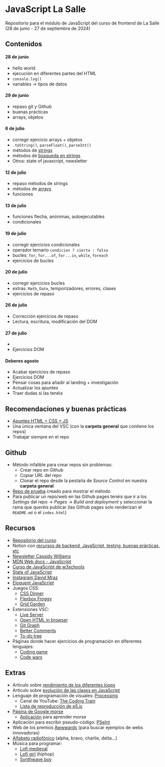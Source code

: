 # JavaScript La Salle

Repositorio para el módulo de JavaScript del curso de frontend de La Salle (28 de junio - 27 de septiembre de 2024)

## Contenidos

#### 28 de junio
- hello world
- ejecución en diferentes partes del HTML
- `console.log()`
- variables -> tipos de datos

#### 29 de junio
- repaso git y Github
- buenas prácticas
- arrays, objetos

#### 6 de julio
- corregir ejercicio arrays + objetos
- `.toString()`, `parseFloat()`, `parseInt()`
- métodos de [strings](https://www.w3schools.com/js/js_string_methods.asp)
- métodos de [búsqueda en strings](https://www.w3schools.com/js/js_string_search.asp)
- Otros: state of javascript, newsletter

#### 12 de julio
- repaso métodos de strings
- métodos de [arrays](https://www.w3schools.com/js/js_array_methods.asp)
- funciones

#### 13 de julio
- funciones flecha, anónimas, autoejecutables
- condicionales

#### 19 de julio
- corregir ejercicios condicionales
- operador ternario `condicion ? cierta : falsa` 
- bucles: `for`, `for...of`, `for...in`, `while`, `foreach`
- ejercicios de bucles

#### 20 de julio
- corregir ejercicios bucles
- extras: `Math`, `Date`, temporizadores, errores, clases
- ejercicios de repaso

#### 26 de julio
- Corrección ejercicios de repaso
- Lectura, escritura, modificación del DOM

#### 27 de julio
- 
- Ejercicios DOM

#### Deberes agosto
- Acabar ejercicios de repaso
- Ejercicios DOM
- Pensar cosas para añadir al landing + investigación
- Actualizar los apuntes
- Traer dudas si las tenéis

## Recomendaciones y buenas prácticas

- [Apuntes HTML + CSS + JS](http://stratocastero.github.io/javascript_lasalle/apunts.html)
- Una única ventana del VSC (con la **carpeta general** que contiene los repos)
- Trabajar siempre en el repo

## Github

- Método infalible para crear repos sin problemas:
    - Crear repo en Github
    - Copiar URL del repo
    - Clonar el repo desde la pestaña de *Source Control* en nuestra **carpeta general**
- [Repo de prueba](https://github.com/StratocasterO/prueba_salle) creado para mostrar el método
- Para publicar un repo/web en las Github pages tenéis que ir a los *Settings* del repo -> *Pages* -> *Build and deployment* y seleccionar la rama que queréis publicar (las Github pages solo renderizan el `README.md` o el `index.html`)

## Recursos

- [Repositorio del curso](https://github.com/StratocasterO/javascript_lasalle)
- Notion con [recursos de backend, JavaScript, testing, buenas prácticas, etc](https://laser-mahogany-1e9.notion.site/)
- [Newsletter Cassidy Williams](https://cassidoo.co/newsletter/)
- [MDN Web docs - JavaScript](https://developer.mozilla.org/en-US/docs/Web/JavaScript)
- [Curso de JavaScript de w3schools](https://www.w3schools.com/js/)
- [State of JavaScript](https://2023.stateofjs.com/)
- [Instagram David Mraz](https://www.instagram.com/davidm_ai/)
- [Eloquent JavaScript](https://eloquent-javascript-es.vercel.app/)
- Juegos CSS:
    - [CSS Dinner](https://flukeout.github.io/)
    - [Flexbox Froggy](https://flexboxfroggy.com/#es)
    - [Grid Garden](https://cssgridgarden.com/)
- Extensiones VSC:
    - [Live Server](https://marketplace.visualstudio.com/items?itemName=ritwickdey.LiveServer)
    - [Open HTML in browser](https://marketplace.visualstudio.com/items?itemName=peakchen90.open-html-in-browser)
    - [Git Graph](https://marketplace.visualstudio.com/items?itemName=mhutchie.git-graph)
    - [Better Comments](https://marketplace.visualstudio.com/items?itemName=aaron-bond.better-comments)
    - [To-do tree](https://marketplace.visualstudio.com/items?itemName=Gruntfuggly.todo-tree)
- Páginas donde hacer ejercicios de programación en diferentes lenguajes:
    - [Coding game](https://www.codingame.com/) 
    - [Code wars](https://www.codewars.com/)

## Extras

- Artículo sobre [rendimiento de los diferentes loops](https://garden.bradwoods.io/notes/javascript/performance/loops)
- Artículo sobre [evolución de las clases en JavaScript](https://webreflection.co.uk/blog/2015/11/07/the-history-of-simulated-classes-in-javascript/)
- Lenguaje de programación de visuales: [Processing](https://processing.org/)
    - Canal de YouTube: [The Coding Train](https://www.youtube.com/thecodingtrain)
    - [Lista de reproducción de p5.js](https://www.youtube.com/playlist?list=PLRqwX-V7Uu6Zy51Q-x9tMWIv9cueOFTFA)
- [Página de Google morse](https://experiments.withgoogle.com/collection/morse) 
    - [Aplicación](https://morse-learn.acecentre.net/) para aprender morse
- Aplicación para escribir pseudo-código: [PSeInt](https://pseint.sourceforge.net/)
- Web de los premios [Awwwards](https://www.awwwards.com/) (para buscar ejemplos de webs innovadoras)
- [Alfabeto radiofónico](https://ca.wikipedia.org/wiki/Alfabet_fon%C3%A8tic_de_l%27OTAN) (alpha, bravo, charlie, delta...)
- Música para programar:
    - [Lofi medieval](https://www.youtube.com/watch?v=_uMuuHk_KkQ&ab_channel=LofiGirl)
    - [Lofi girl](https://www.youtube.com/watch?v=jfKfPfyJRdk) (hiphop)
    - [Synthwave boy](https://www.youtube.com/watch?v=4xDzrJKXOOY)
